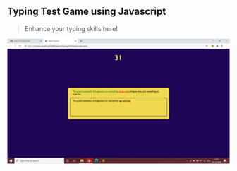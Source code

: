 ## Typing Test Game using Javascript

> Enhance your typing skills here!   
 
 
 ![](https://github.com/Utsav-27/Typing-test/blob/master/img.png)

